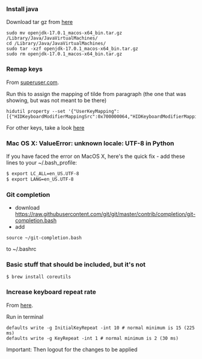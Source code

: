 ### Install java
Download tar gz from [here](https://jdk.java.net/)
```
sudo mv openjdk-17.0.1_macos-x64_bin.tar.gz /Library/Java/JavaVirtualMachines/
cd /Library/Java/JavaVirtualMachines/
sudo tar -xzf openjdk-17.0.1_macos-x64_bin.tar.gz
sudo rm openjdk-17.0.1_macos-x64_bin.tar.gz
```

### Remap keys
From [superuser.com](https://superuser.com/a/1405422).

Run this to assign the mapping of tilde from paragraph (the one that was showing, but was not meant to be there)
```
hidutil property --set '{"UserKeyMapping":[{"HIDKeyboardModifierMappingSrc":0x700000064,"HIDKeyboardModifierMappingDst":0x700000035}]}'
```

For other keys, take a look [here](http://web.archive.org/web/20201211211934/https://developer.apple.com/library/archive/technotes/tn2450/_index.html)

### Mac OS X: ValueError: unknown locale: UTF-8 in Python

If you have faced the error on MacOS X, here's the quick fix - add these lines to your ~/.bash_profile:

```sh
$ export LC_ALL=en_US.UTF-8
$ export LANG=en_US.UTF-8
```


### Git completion
* download https://raw.githubusercontent.com/git/git/master/contrib/completion/git-completion.bash
* add 
```
source ~/git-completion.bash
```
to ~/.bashrc

### Basic stuff that should be included, but it's not
`$ brew install coreutils`

### Increase keyboard repeat rate
From [here](https://apple.stackexchange.com/a/83923).

Run in terminal
```
defaults write -g InitialKeyRepeat -int 10 # normal minimum is 15 (225 ms)
defaults write -g KeyRepeat -int 1 # normal minimum is 2 (30 ms)
```
Important: Then logout for the changes to be applied
